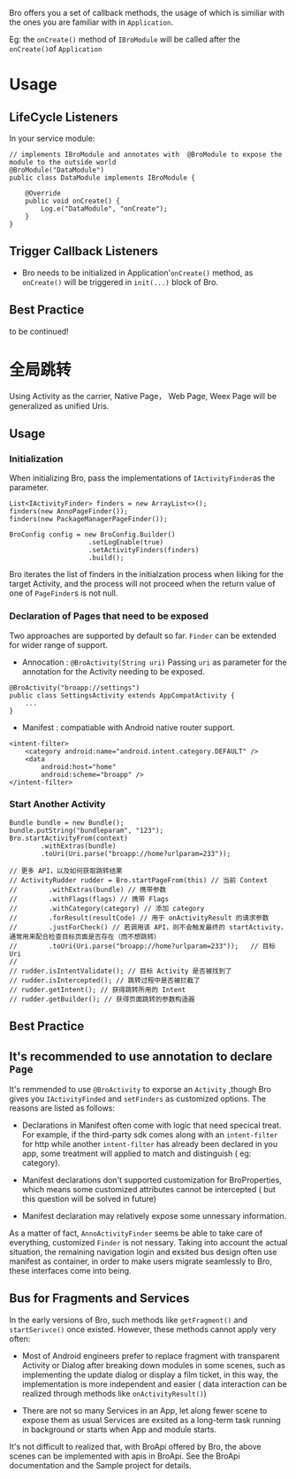 Bro offers you a set of callback methods, the usage of which is similiar with the ones you are familiar with in ``Application``.

Eg: the ``onCreate()`` method of ``IBroModule`` will be called after the ``onCreate()``of ``Application``


# Usage 

## LifeCycle Listeners

In your service module:

````
// implements IBroModule and annotates with  @BroModule to expose the module to the outside world
@BroModule("DataModule")
public class DataModule implements IBroModule {

    @Override
    public void onCreate() {
        Log.e("DataModule", "onCreate");
    }
}
```` 

## Trigger Callback Listeners

- Bro needs to be initialized in Application'``onCreate()`` method, as ``onCreate()`` will be triggered in ``init(...)`` block of Bro.  

## Best Practice

to be continued!


# 全局跳转

Using Activity as the carrier,  Native Page， Web Page, Weex Page will be generalized as unified Uris.

## Usage

### Initialization

When initializing Bro, pass the implementations of ``IActivityFinder``as the parameter.

````
List<IActivityFinder> finders = new ArrayList<>();
finders(new AnnoPageFinder());
finders(new PackageManagerPageFinder());

BroConfig config = new BroConfig.Builder()
                    .setLogEnable(true)
                    .setActivityFinders(finders)
                    .build();

````

Bro iterates the list of finders in the initialzation process when liiking for the target Activity, and the process will not proceed when the return value of  one of ``PageFinder``s is not null.

### Declaration of Pages that need to be exposed

Two approaches are supported by default so far. ``Finder`` can be extended for wider range of support.

- Annocation : ``@BroActivity(String uri)`` Passing  ``uri`` as parameter for the annotation for the Activity needing to be exposed.

````
@BroActivity("broapp://settings")
public class SettingsActivity extends AppCompatActivity {
    ...
}
````

- Manifest : compatiable with Android native router support.
````
<intent-filter>
    <category android:name="android.intent.category.DEFAULT" />
    <data
        android:host="home"
        android:scheme="broapp" />
</intent-filter>
````

### Start Another Activity

````
Bundle bundle = new Bundle();
bundle.putString("bundleparam", "123");
Bro.startActivityFrom(context)
        .withExtras(bundle)
        .toUri(Uri.parse("broapp://home?urlparam=233"));

// 更多 API，以及如何获取跳转结果
// ActivityRudder rudder = Bro.startPageFrom(this) // 当前 Context
//        .withExtras(bundle) // 携带参数
//        .withFlags(flags) // 携带 Flags
//        .withCategory(category) // 添加 category
//        .forResult(resultCode) // 用于 onActivityResult 的请求参数  
//        .justForCheck() // 若调用该 API，则不会触发最终的 startActivity，通常用来配合检查目标页面是否存在（而不想跳转）
//        .toUri(Uri.parse("broapp://home?urlparam=233"));   // 目标 Uri
//
// rudder.isIntentValidate(); // 目标 Activity 是否被找到了
// rudder.isIntercepted(); // 跳转过程中是否被拦截了
// rudder.getIntent(); // 获得跳转所用的 Intent
// rudder.getBuilder(); // 获得页面跳转的参数构造器
````

## Best Practice

## It's recommended to use annotation to declare ``Page``

It's remmended to use ``@BroActivity`` to exporse an ``Activity`` ,though Bro gives you ``IActivityFinded`` and ``setFinders`` as customized options. The reasons are listed as follows:

- Declarations in Manifest often come with logic that need specical treat. For example, if the third-party sdk comes along with an ``intent-filter`` for http while another ``intent-filter`` has already been declared in you app, some treatment will applied to match and distinguish ( eg: category).

- Manifest declarations don't supported customization for BroProperties, which means some customized attributes cannot be intercepted ( but this question will be solved in future)

- Manifest declaration may relatively expose some unnessary information.


As a matter of fact, ``AnnoActivityFinder`` seems be able to take care of everything, customized ``Finder`` is not nessary. Taking into account the actual situation, the remaining navigation login and exsited bus design often use manifest as container, in order to make users migrate seamlessly to Bro, these interfaces come into being.



## Bus for Fragments and Services

In the early versions of Bro, such methods like ``getFragment()`` and ``startSerivce()`` once existed. However, these methods cannot apply very often:

- Most of Android engineers prefer to replace fragment with transparent Activity or Dialog after breaking down modules in some scenes, such as implementing the update dialog or display a film ticket, in this way, the implementation is more independent and easier ( data interaction can be realized through methods like ``onActivityResult()``)

- There are not so many Services in an App, let along fewer scene to expose them as usual Services are exsited as a long-term task running in background or starts when App and module starts.


It's not difficult to realized that, with BroApi offered by Bro, the above scenes can be implemented with apis in BroApi. 
See the BroApi documentation and the Sample project for details.




































